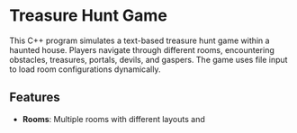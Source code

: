 # Treasure Hunt Game

This C++ program simulates a text-based treasure hunt game within a haunted house. Players navigate through different rooms, encountering obstacles, treasures, portals, devils, and gaspers. The game uses file input to load room configurations dynamically.

## Features

- **Rooms**: Multiple rooms with different layouts and
